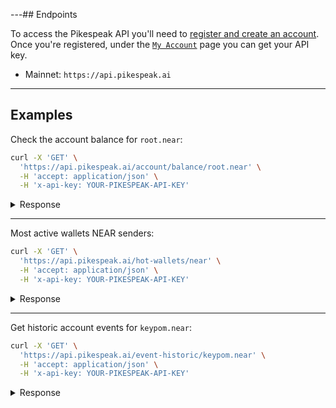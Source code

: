 ---## Endpoints

To access the Pikespeak API you'll need to [register and create an account](https://pikespeak.ai/plans). Once you're registered, under the [`My Account`](https://pikespeak.ai/myaccount) page you can get your API key.

- Mainnet: `https://api.pikespeak.ai`

---

## Examples

Check the account balance for `root.near`:

```sh
curl -X 'GET' \
  'https://api.pikespeak.ai/account/balance/root.near' \
  -H 'accept: application/json' \
  -H 'x-api-key: YOUR-PIKESPEAK-API-KEY'
```

<details>
  <summary> Response </summary>

```json
[
  {
    "contract": "Near",
    "amount": 5796.337470826706,
    "symbol": "NEAR",
    "isParsed": true,
    "icon": "data:image/png;base64,iVBORw0KGgoAAAANSUhEUgAAA2AAAANgCAIAAADF8JzzAAA...
  }
]
```

</details>

<hr className="subsection" />

Most active wallets NEAR senders:

```sh
curl -X 'GET' \
  'https://api.pikespeak.ai/hot-wallets/near' \
  -H 'accept: application/json' \
  -H 'x-api-key: YOUR-PIKESPEAK-API-KEY'
```

<details>
  <summary> Response </summary>

```json
{
  "totalAmount": "43620883.893401468080059376309428",
  "totalUSDValue": "0",
  "topAccounts": [
    {
      "account": "jap1m48ko2uu.users.kaiching",
      "amount": "0.00642925390730650000000",
      "txCount": "1",
      "usdValue": "0"
    },
    {
      "account": "jb6050zkcoky.users.kaiching",
      "amount": "0.00924935417618550000000",
      "txCount": "1",
      "usdValue": "0"
    },
    ...
    ]
}
```

</details>

<hr className="subsection" />

Get historic account events for `keypom.near`:

```sh
curl -X 'GET' \
  'https://api.pikespeak.ai/event-historic/keypom.near' \
  -H 'accept: application/json' \
  -H 'x-api-key: YOUR-PIKESPEAK-API-KEY'
```

<details>
  <summary> Response </summary>

```json
[
  {
    "direction": "send",
    "transaction_id": "Beh3TGHXWveH7n2aWmPoVUsFMuMSWUyKStZNccYbnUJA",
    "receipt_id": "DvMhKedP25koZTw2RJ2DW3A8Ch4C7FsrZQZFv8hNCRkk",
    "index": 0,
    "sender": "keypom.near",
    "receiver": "chaotictempest.near",
    "type": "NEAR_TRANSFER",
    "block_height": "132716642",
    "timestamp": "1731632151999",
    "transaction_type": "SEND_RECEIVE",
    "token": null,
    "2fa": false,
    "amount": "5.00000000000000000000000",
    "transaction_view": {
      "type": "NEAR_TRANSFER",
      "index": 0,
      "amount": 5,
      "sender": "keypom.near",
      "status": true,
      "two_fa": false,
      "receiver": "chaotictempest.near",
      "timestamp": 1731635751999756300,
      "receipt_id": "DvMhKedP25koZTw2RJ2DW3A8Ch4C7FsrZQZFv8hNCRkk",
      "block_height": 132716642,
      "transaction_id": "Beh3TGHXWveH7n2aWmPoVUsFMuMSWUyKStZNccYbnUJA",
      "transaction_type": "SEND_RECEIVE"
    },
    "amount_numeric": "5.00000000000000000000000"
  },
  ...
]
```

</details>
